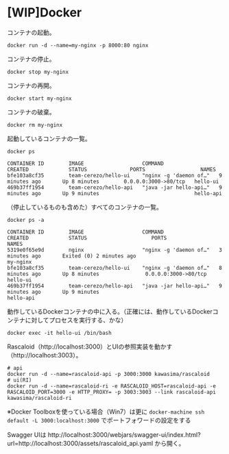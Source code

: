 # [WIP]Docker

コンテナの起動。

```console
docker run -d --name=my-nginx -p 8000:80 nginx
```

コンテナの停止。

```console
docker stop my-nginx
```

コンテナの再開。

```console
docker start my-nginx
```

コンテナの破棄。

```console
docker rm my-nginx
```

起動しているコンテナの一覧。

```console
docker ps
```

```none
CONTAINER ID        IMAGE                   COMMAND                  CREATED             STATUS              PORTS                  NAMES
bfe103a8cf35        team-cerezo/hello-ui    "nginx -g 'daemon of…"   9 minutes ago       Up 8 minutes        0.0.0.0:3000->80/tcp   hello-ui
469b37ff1954        team-cerezo/hello-api   "java -jar hello-api…"   9 minutes ago       Up 9 minutes                               hello-api
```

（停止しているものも含めた）すべてのコンテナの一覧。

```console
docker ps -a
```

```none
CONTAINER ID        IMAGE                   COMMAND                  CREATED             STATUS                     PORTS                  NAMES
5319e0f65e9d        nginx                   "nginx -g 'daemon of…"   3 minutes ago       Exited (0) 2 minutes ago                          my-nginx
bfe103a8cf35        team-cerezo/hello-ui    "nginx -g 'daemon of…"   8 minutes ago       Up 8 minutes               0.0.0.0:3000->80/tcp   hello-ui
469b37ff1954        team-cerezo/hello-api   "java -jar hello-api…"   9 minutes ago       Up 9 minutes                                      hello-api
```

動作しているDockerコンテナの中に入る。（正確には、動作しているDockerコンテナに対してプロセスを実行する、かな）

```console
docker exec -it hello-ui /bin/bash
```

Rascaloid（http://localhost:3000）とUIの参照実装を動かす（http://localhost:3003）。

```console
# api
docker run -d --name=rascaloid-api -p 3000:3000 kawasima/rascaloid
# ui(RI)
docker run -d --name=rascaloid-ri -e RASCALOID_HOST=rascaloid-api -e RASCALOID_PORT=3000 -e HTTP_PROXY= -p 3003:3003 --link rascaloid-api kawasima/rascaloid-ri
```

※Docker Toolboxを使っている場合（Win7）は更に `docker-machine ssh default -L 3000:localhost:3000` でポートフォワードの設定をする

Swagger UIは http://localhost:3000/webjars/swagger-ui/index.html?url=http://localhost:3000/assets/rascaloid_api.yaml から開く。
